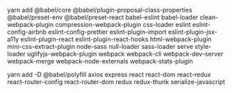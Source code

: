 yarn add @babel/core @babel/plugin-proposal-class-properties @babel/preset-env @babel/preset-react babel-eslint babel-loader clean-webpack-plugin compression-webpack-plugin css-loader eslint eslint-config-airbnb eslint-config-prettier eslint-plugin-import eslint-plugin-jsx-a11y eslint-plugin-react eslint-plugin-react-hooks html-webpack-plugin mini-css-extract-plugin node-sass null-loader sass-loader serve style-loader uglifyjs-webpack-plugin webpack webpack-cli webpack-dev-server webpack-merge webpack-node-externals webpack-stats-plugin

yarn add -D @babel/polyfill axios express react react-dom react-redux react-router-config react-router-dom redux redux-thunk serialize-javascript

